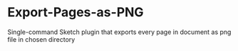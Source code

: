 # Export-Pages-as-PNG
Single-command Sketch plugin that exports every page in document as png file in chosen directory
